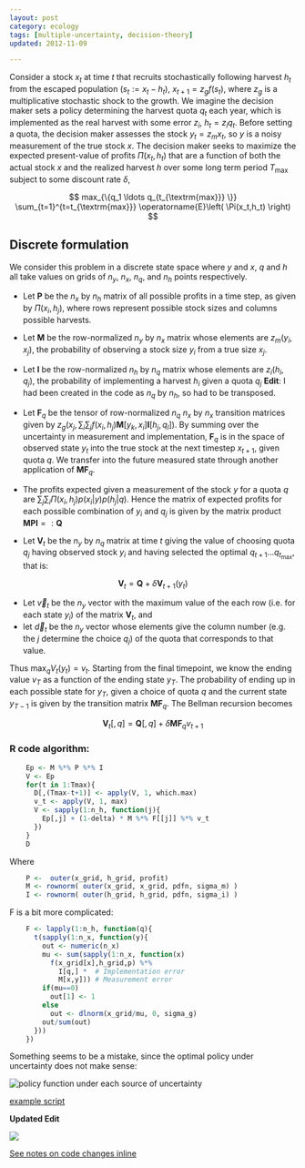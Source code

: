 ```yaml
---
layout: post
category: ecology
tags: [multiple-uncertainty, decision-theory]
updated: 2012-11-09

---
```



Consider a stock $x_t$ at time $t$ that recruits stochastically following harvest $h_t$ from the escaped population ($s_t := x_t - h_t$), $x_{t+1} = z_g f(s_t)$, where $z_g$ is a multiplicative stochastic shock to the growth.  We imagine the decision maker sets a policy determining the harvest quota $q_t$ each year, which is implemented as the real harvest with some error $z_i$, $h_t = z_i q_t$.  Before setting a quota, the decision maker assesses the stock $y_t = z_m x_t$, so $y$ is a noisy measurement of the true stock $x$.  The decision maker seeks to maximize the expected present-value of profits $\Pi(x_t,h_t)$ that are a function of both the actual stock $x$ and the realized harvest $h$ over some long term period $T_{\textrm{max}}$ subject to some discount rate $\delta$,

$$ max_{\{q_1 \ldots q_{t_{\textrm{max}}} \}} \sum_{t=1}^{t=t_{\textrm{max}}} \operatorname{E}\left( \Pi(x_t,h_t) \right) $$


## Discrete formulation

We consider this problem in a discrete state space where $y$ and $x$, $q$ and $h$ all take values on grids of $n_y$, $n_x$, $n_q$, and $n_h$ points respectively.  

* Let $\mathbf{P}$ be the $n_x$ by $n_h$ matrix of all possible profits in a time step, as given by $\Pi(x_i, h_j)$, where rows represent possible stock sizes and columns possible harvests.  

* Let $\mathbf{M}$ be the row-normalized $n_y$ by $n_x$ matrix whose elements are $z_m(y_i, x_j)$, the probability of observing a stock size $y_i$ from a true size $x_j$.  

* Let $\mathbf{I}$ be the row-normalized $n_h$ by $n_q$ matrix whose elements are $z_i(h_i, q_j)$, the probability of implementing a harvest $h_i$ given a quota $q_j$ **Edit**: I had been created in the code as $n_q$ by $n_h$, so had to be transposed.  

* Let $\mathbf{F}_q$ be the tensor of row-normalized $n_q$ $n_x$ by $n_x$ transition matrices given by $z_g(x_j,  \sum_i \sum_j f(x_i, h_j) \mathbf{M}[y_k, x_i] \mathbf{I}[h_j, q_l] )$.  By summing over the uncertainty in measurement and implementation, $\mathbf{F}_q$ is in the space of observed state $y_t$ into the true stock at the next timestep $x_{t+1}$, given quota $q$.  We transfer into the future measured state through another application of $\mathbf{M} \mathbf{F}_q$.  

* The profits expected given a measurement of the stock $y$ for a quota $q$ are $\sum_j \sum_i \Pi(x_i, h_j) p(x_i | y) p(h_j | q)$.  Hence the matrix of expected profits for each possible combination of $y_i$ and $q_j$ is given by the matrix product $\mathbf{M} \mathbf{P} \mathbf{I} =: \mathbf{Q}$

* Let $\mathbf{V}_t$ be the $n_y$ by $n_q$ matrix at time $t$ giving the value of choosing quota $q_j$ having observed stock $y_i$ and having selected the optimal $q_{t+1} \ldots q_{t_{\textrm{max}}}$, that is: 

$$ \mathbf{V}_t = \mathbf{Q} + \delta \mathbf{V}_{t+1}(y_t) $$

* Let $\vec{v}_t$ be the $n_y$ vector with the maximum value of the each row (i.e. for each state $y_i$) of the matrix $\mathbf{V}_t$, and
* let $\vec{d}_t$ be the $n_y$ vector whose elements give the column number (e.g. the $j$ determine the choice $q_j$) of the quota that corresponds to that value.  

Thus $\operatorname{max}_q V_t(y_t) = v_t$.  Starting from the final timepoint, we know the ending value $v_T$ as a function of the ending state $y_T$.  The probability of ending up in each possible state for $y_T$, given a choice of quota $q$ and the current state $y_{T-1}$ is given by the transition matrix $\mathbf{M}\mathbf{F}_q$. The Bellman recursion becomes 

$$ \mathbf{V}_t[,q] = \mathbf{Q}[,q] + \delta \mathbf{M} \mathbf{F}_q v_{t+1} $$



### R code algorithm:

```r
    Ep <- M %*% P %*% I
    V <- Ep
    for(t in 1:Tmax){                                 
      D[,(Tmax-t+1)] <- apply(V, 1, which.max)        
      v_t <- apply(V, 1, max)                        
      V <- sapply(1:n_h, function(j){               
        Ep[,j] + (1-delta) * M %*% F[[j]] %*% v_t  
      })
    }
    D
```

Where 

```r  
    P <-  outer(x_grid, h_grid, profit) 
    M <- rownorm( outer(x_grid, x_grid, pdfn, sigma_m) )
    I <- rownorm( outer(h_grid, h_grid, pdfn, sigma_i) )
```

F is a bit more complicated:

```r    
    F <- lapply(1:n_h, function(q){  
      t(sapply(1:n_x, function(y){
        out <- numeric(n_x)
        mu <- sum(sapply(1:n_x, function(x)
          f(x_grid[x],h_grid,p) %*% 
            I[q,] *  # Implementation error
            M[x,y])) # Measurement error
        if(mu==0)
          out[1] <- 1
        else 
          out <- dlnorm(x_grid/mu, 0, sigma_g)
        out/sum(out)
      }))
    })
```




Something seems to be a mistake, since the optimal policy under uncertainty does not make sense: 


![policy function under each source of uncertainty](http://farm8.staticflickr.com/7132/8158258480_972c8543e6.jpg)

[example script](https://github.com/cboettig/pdg_control/blob/bbef99ec43c75ff1dca959c1511b44c5159f4f4c/inst/examples/mult_uncertainty_test.md)


**Updated Edit**


![](/assets/figures/assets/figures/2012-11-17-f6c225f69f-policyfunctions.png) 

[See notes on code changes inline](https://github.com/cboettig/pdg_control/commit/954cea9310063150bb42567b19caa272b34d32c2)
